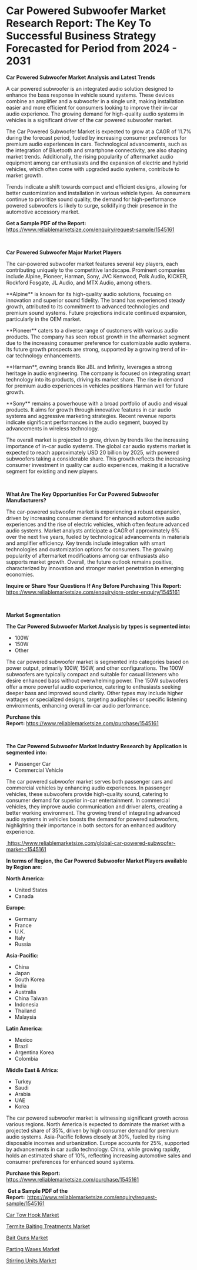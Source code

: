 <p><h1>Car Powered Subwoofer Market Research Report: The Key To Successful Business Strategy Forecasted for Period from 2024 - 2031</h1></p><p><strong>Car Powered Subwoofer Market Analysis and Latest Trends</strong></p>
<p><p>A car powered subwoofer is an integrated audio solution designed to enhance the bass response in vehicle sound systems. These devices combine an amplifier and a subwoofer in a single unit, making installation easier and more efficient for consumers looking to improve their in-car audio experience. The growing demand for high-quality audio systems in vehicles is a significant driver of the car powered subwoofer market.</p><p>The Car Powered Subwoofer Market is expected to grow at a CAGR of 11.7% during the forecast period, fueled by increasing consumer preferences for premium audio experiences in cars. Technological advancements, such as the integration of Bluetooth and smartphone connectivity, are also shaping market trends. Additionally, the rising popularity of aftermarket audio equipment among car enthusiasts and the expansion of electric and hybrid vehicles, which often come with upgraded audio systems, contribute to market growth. </p><p>Trends indicate a shift towards compact and efficient designs, allowing for better customization and installation in various vehicle types. As consumers continue to prioritize sound quality, the demand for high-performance powered subwoofers is likely to surge, solidifying their presence in the automotive accessory market.</p></p>
<p><strong>Get a Sample PDF of the Report:&nbsp;</strong> <a href="https://www.reliablemarketsize.com/enquiry/request-sample/1545161?utm_campaign=1564&utm_medium=2&utm_source=Github&utm_content=ia&utm_term=02112024&utm_id=car-powered-subwoofer">https://www.reliablemarketsize.com/enquiry/request-sample/1545161</a></p>
<p>&nbsp;</p>
<p><strong>Car Powered Subwoofer Major Market Players</strong></p>
<p><p>The car-powered subwoofer market features several key players, each contributing uniquely to the competitive landscape. Prominent companies include Alpine, Pioneer, Harman, Sony, JVC Kenwood, Polk Audio, KICKER, Rockford Fosgate, JL Audio, and MTX Audio, among others.</p><p>**Alpine** is known for its high-quality audio solutions, focusing on innovation and superior sound fidelity. The brand has experienced steady growth, attributed to its commitment to advanced technologies and premium sound systems. Future projections indicate continued expansion, particularly in the OEM market.</p><p>**Pioneer** caters to a diverse range of customers with various audio products. The company has seen robust growth in the aftermarket segment due to the increasing consumer preference for customizable audio systems. Its future growth prospects are strong, supported by a growing trend of in-car technology enhancements.</p><p>**Harman**, owning brands like JBL and Infinity, leverages a strong heritage in audio engineering. The company is focused on integrating smart technology into its products, driving its market share. The rise in demand for premium audio experiences in vehicles positions Harman well for future growth.</p><p>**Sony** remains a powerhouse with a broad portfolio of audio and visual products. It aims for growth through innovative features in car audio systems and aggressive marketing strategies. Recent revenue reports indicate significant performances in the audio segment, buoyed by advancements in wireless technology.</p><p>The overall market is projected to grow, driven by trends like the increasing importance of in-car audio systems. The global car audio systems market is expected to reach approximately USD 20 billion by 2025, with powered subwoofers taking a considerable share. This growth reflects the increasing consumer investment in quality car audio experiences, making it a lucrative segment for existing and new players.</p></p>
<p>&nbsp;</p>
<p><strong>What Are The Key Opportunities For Car Powered Subwoofer Manufacturers?</strong></p>
<p><p>The car-powered subwoofer market is experiencing a robust expansion, driven by increasing consumer demand for enhanced automotive audio experiences and the rise of electric vehicles, which often feature advanced audio systems. Market analysts anticipate a CAGR of approximately 6% over the next five years, fueled by technological advancements in materials and amplifier efficiency. Key trends include integration with smart technologies and customization options for consumers. The growing popularity of aftermarket modifications among car enthusiasts also supports market growth. Overall, the future outlook remains positive, characterized by innovation and stronger market penetration in emerging economies.</p></p>
<p><strong>Inquire or Share Your Questions If Any Before Purchasing This Report:</strong> <a href="https://www.reliablemarketsize.com/enquiry/pre-order-enquiry/1545161?utm_campaign=1564&utm_medium=2&utm_source=Github&utm_content=ia&utm_term=02112024&utm_id=car-powered-subwoofer">https://www.reliablemarketsize.com/enquiry/pre-order-enquiry/1545161</a></p>
<p>&nbsp;</p>
<p><strong>Market Segmentation</strong></p>
<p><strong>The Car Powered Subwoofer Market Analysis by types is segmented into:</strong></p>
<p><ul><li>100W</li><li>150W</li><li>Other</li></ul></p>
<p><p>The car powered subwoofer market is segmented into categories based on power output, primarily 100W, 150W, and other configurations. The 100W subwoofers are typically compact and suitable for casual listeners who desire enhanced bass without overwhelming power. The 150W subwoofers offer a more powerful audio experience, catering to enthusiasts seeking deeper bass and improved sound clarity. Other types may include higher wattages or specialized designs, targeting audiophiles or specific listening environments, enhancing overall in-car audio performance.</p></p>
<p><strong>Purchase this Report:&nbsp;</strong><a href="https://www.reliablemarketsize.com/purchase/1545161?utm_campaign=1564&utm_medium=2&utm_source=Github&utm_content=ia&utm_term=02112024&utm_id=car-powered-subwoofer">https://www.reliablemarketsize.com/purchase/1545161</a></p>
<p>&nbsp;</p>
<p><strong>The Car Powered Subwoofer Market Industry Research by Application is segmented into:</strong></p>
<p><ul><li>Passenger Car</li><li>Commercial Vehicle</li></ul></p>
<p><p>The car powered subwoofer market serves both passenger cars and commercial vehicles by enhancing audio experiences. In passenger vehicles, these subwoofers provide high-quality sound, catering to consumer demand for superior in-car entertainment. In commercial vehicles, they improve audio communication and driver alerts, creating a better working environment. The growing trend of integrating advanced audio systems in vehicles boosts the demand for powered subwoofers, highlighting their importance in both sectors for an enhanced auditory experience.</p></p>
<p><a href="https://www.reliablemarketsize.com/global-car-powered-subwoofer-market-r1545161?utm_campaign=1564&utm_medium=2&utm_source=Github&utm_content=ia&utm_term=02112024&utm_id=car-powered-subwoofer">&nbsp;https://www.reliablemarketsize.com/global-car-powered-subwoofer-market-r1545161</a></p>
<p><strong>In terms of Region, the Car Powered Subwoofer Market Players available by Region are:</strong></p>
<p>
    <p> <strong> North America: </strong>
        <ul>
            <li>United States</li>
            <li>Canada</li>
        </ul>
        </p> 
    <p> <strong> Europe: </strong>
        <ul>
            <li>Germany</li>
            <li>France</li>
            <li>U.K.</li>
            <li>Italy</li>
            <li>Russia</li>
        </ul>
        </p> 
    <p> <strong> Asia-Pacific: </strong>
        <ul>
            <li>China</li>
            <li>Japan</li>
            <li>South Korea</li>
            <li>India</li>
            <li>Australia</li>
            <li>China Taiwan</li>
            <li>Indonesia</li>
            <li>Thailand</li>
            <li>Malaysia</li>
        </ul>
        </p> 
    <p> <strong> Latin America: </strong>
        <ul>
            <li>Mexico</li>
            <li>Brazil</li>
            <li>Argentina Korea</li>
            <li>Colombia</li>
        </ul>
        </p> 
    <p> <strong> Middle East & Africa: </strong>
        <ul>
            <li>Turkey</li>
            <li>Saudi</li>
            <li>Arabia</li>
            <li>UAE</li>
            <li>Korea</li>
        </ul>
    </p>
    </p>
<p><p>The car powered subwoofer market is witnessing significant growth across various regions. North America is expected to dominate the market with a projected share of 35%, driven by high consumer demand for premium audio systems. Asia-Pacific follows closely at 30%, fueled by rising disposable incomes and urbanization. Europe accounts for 25%, supported by advancements in car audio technology. China, while growing rapidly, holds an estimated share of 10%, reflecting increasing automotive sales and consumer preferences for enhanced sound systems.</p></p>
<p><strong>Purchase this Report: </strong><a href="https://www.reliablemarketsize.com/purchase/1545161?utm_campaign=1564&utm_medium=2&utm_source=Github&utm_content=ia&utm_term=02112024&utm_id=car-powered-subwoofer">https://www.reliablemarketsize.com/purchase/1545161</a></p>
<p>&nbsp;<strong>Get a Sample PDF of the Report:&nbsp;&nbsp;</strong><a href="https://www.reliablemarketsize.com/enquiry/request-sample/1545161?utm_campaign=1564&utm_medium=2&utm_source=Github&utm_content=ia&utm_term=02112024&utm_id=car-powered-subwoofer">https://www.reliablemarketsize.com/enquiry/request-sample/1545161</a></p>
<p><strong></strong></p>
<p><p><a href="https://github.com/abbislposival/Market-Research-Report-List-1/blob/main/car-tow-hook-market.md?utm_campaign=1564&utm_medium=2&utm_source=Github&utm_content=ia&utm_term=02112024&utm_id=car-powered-subwoofer">Car Tow Hook Market</a></p><p><a href="https://www.linkedin.com/pulse/emerging-opportunities-challenges-global-termite-baiting-treatments-hjrgc?utm_campaign=1564&utm_medium=2&utm_source=Github&utm_content=ia&utm_term=02112024&utm_id=car-powered-subwoofer">Termite Baiting Treatments Market</a></p><p><a href="https://www.linkedin.com/pulse/analyzing-bait-guns-market-dynamics-growth-drivers-forecasted-ktxoc?utm_campaign=1564&utm_medium=2&utm_source=Github&utm_content=ia&utm_term=02112024&utm_id=car-powered-subwoofer">Bait Guns Market</a></p><p><a href="https://www.linkedin.com/pulse/parting-waxes-market-size-share-growth-analysis-type-application-pjzgc?utm_campaign=1564&utm_medium=2&utm_source=Github&utm_content=ia&utm_term=02112024&utm_id=car-powered-subwoofer">Parting Waxes Market</a></p><p><a href="https://www.linkedin.com/pulse/stirring-units-market-dynamics-application-types-emerging-trends-x10le?utm_campaign=1564&utm_medium=2&utm_source=Github&utm_content=ia&utm_term=02112024&utm_id=car-powered-subwoofer">Stirring Units Market</a></p></p>